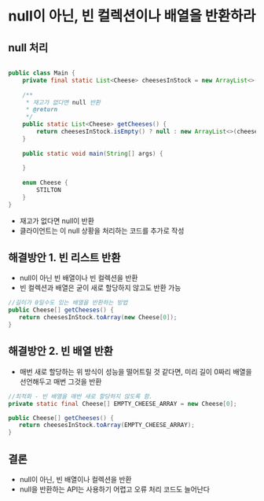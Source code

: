 # null이 아닌, 빈 컬렉션이나 배열을 반환하라

## null 처리
```java

public class Main {
    private final static List<Cheese> cheesesInStock = new ArrayList<>();
 
    /**
     * 재고가 없다면 null 반환
     * @return
     */
    public static List<Cheese> getCheeses() {
        return cheesesInStock.isEmpty() ? null : new ArrayList<>(cheesesInStock);
    }
 
    public static void main(String[] args) {
       
    }
 
    enum Cheese {
        STILTON
    }
}
```
- 재고가 없다면 null이 반환
- 클라이언트는 이 null 상황을 처리하는 코드를 추가로 작성

## 해결방안 1. 빈 리스트 반환
- null이 아닌 빈 배열이나 빈 컬렉션을 반환
- 빈 컬렉션과 배열은 굳이 새로 할당하지 않고도 반환 가능

```java
//길이가 0일수도 있는 배열을 반환하는 방법
public Cheese[] getCheeses() {
   return cheesesInStock.toArray(new Cheese[0]);
}
```


## 해결방안 2. 빈 배열 반환
- 매번 새로 할당하는 위 방식이 성능을 떨어트릴 것 같다면, 미리 길이 0짜리 배열을 선언해두고 매번 그것을 반환

```java
//최적화 - 빈 배열을 매번 새로 할당하지 않도록 함.
private static final Cheese[] EMPTY_CHEESE_ARRAY = new Cheese[0];

public Cheese[] getCheeses() {
   return cheesesInStock.toArray(EMPTY_CHEESE_ARRAY);
}
```


## 결론
- null이 아닌, 빈 배열이나 컬렉션을 반환 
- null을 반환하는 API는 사용하기 어렵고 오류 처리 코드도 늘어난다 
